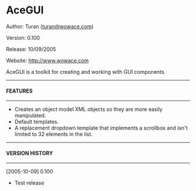 # AceGUI

Author:   Turan (turan@wowace.com)

Version:  0.100

Release:  10/09/2005

Website:  http://www.wowace.com


AceGUI is a toolkit for creating and working with GUI components.

_____________________________________________________________________________________

#### FEATURES
_____________________________________________________________________________________

- Creates an object model XML objects so they are more easily manipulated.
- Default templates.
- A replacement dropdown template that implements a scrollbox and isn't limited to
  32 elements in the list.

_____________________________________________________________________________________

#### VERSION HISTORY
_____________________________________________________________________________________

[2005-10-09] 0.100
- Test release

